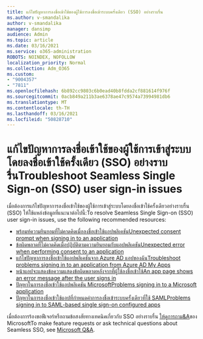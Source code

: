 ```yaml
---
title: แก้ไขปัญหาการลงชื่อเข้าใช้ของผู้ใช้การลงชื่อเข้าระบบครั้งเดียว (SSO) อย่างราบรื่น
ms.author: v-smandalika
author: v-smandalika
manager: dansimp
audience: Admin
ms.topic: article
ms.date: 03/16/2021
ms.service: o365-administration
ROBOTS: NOINDEX, NOFOLLOW
localization_priority: Normal
ms.collection: Adm_O365
ms.custom:
- "9004357"
- "7811"
ms.openlocfilehash: 6b892cc9803c6b0ead40b8fdda2cf881614f976f
ms.sourcegitcommit: 0acb849a211b3ae6378ae47c9574a73994981db6
ms.translationtype: MT
ms.contentlocale: th-TH
ms.lasthandoff: 03/16/2021
ms.locfileid: "50828710"
---
```

# <a name="troubleshoot-seamless-single-sign-on-sso-user-sign-in-issues"></a><span data-ttu-id="93e65-102">แก้ไขปัญหาการลงชื่อเข้าใช้ของผู้ใช้การเข้าสู่ระบบโดยลงชื่อเข้าใช้ครั้งเดียว (SSO) อย่างราบรื่น</span><span class="sxs-lookup"><span data-stu-id="93e65-102">Troubleshoot Seamless Single Sign-on (SSO) user sign-in issues</span></span>

<span data-ttu-id="93e65-103">เมื่อต้องการแก้ไขปัญหาการลงชื่อเข้าใช้ของผู้ใช้การเข้าสู่ระบบโดยลงชื่อเข้าใช้ครั้งเดียวอย่างราบรื่น (SSO) ให้ใช้แหล่งข้อมูลที่แนะนาต่อไปนี้:</span><span class="sxs-lookup"><span data-stu-id="93e65-103">To resolve Seamless Single Sign-on (SSO) user sign-in issues, use the following recommended resources:</span></span>

- [<span data-ttu-id="93e65-104">พร้อมท์ความยินยอมที่ไม่คาดคิดเมื่อลงชื่อเข้าใช้แอปพลิเคชัน</span><span class="sxs-lookup"><span data-stu-id="93e65-104">Unexpected consent prompt when signing in to an application</span></span>](https://docs.microsoft.com/azure/active-directory/manage-apps/application-sign-in-unexpected-user-consent-prompt) 
- [<span data-ttu-id="93e65-105">ข้อผิดพลาดที่ไม่คาดคิดเมื่อปฏิบัติตามความยินยอมกับแอปพลิเคชัน</span><span class="sxs-lookup"><span data-stu-id="93e65-105">Unexpected error when performing consent to an application</span></span>](https://docs.microsoft.com/azure/active-directory/manage-apps/application-sign-in-unexpected-user-consent-error) 
- [<span data-ttu-id="93e65-106">แก้ไขปัญหาการลงชื่อเข้าใช้แอปพลิเคชันจาก Azure AD แอปของฉัน</span><span class="sxs-lookup"><span data-stu-id="93e65-106">Troubleshoot problems signing in to an application from Azure AD My Apps</span></span>](https://docs.microsoft.com/azure/active-directory/manage-apps/application-sign-in-other-problem-access-panel) 
- [<span data-ttu-id="93e65-107">หน้าแอปจะแสดงข้อความแสดงข้อผิดพลาดหลังจากที่ผู้ใช้ลงชื่อเข้าใช้</span><span class="sxs-lookup"><span data-stu-id="93e65-107">An app page shows an error message after the user signs in</span></span>](https://docs.microsoft.com/azure/active-directory/manage-apps/application-sign-in-problem-application-error)
- [<span data-ttu-id="93e65-108">ปัญหาในการลงชื่อเข้าใช้แอปพลิเคชัน Microsoft</span><span class="sxs-lookup"><span data-stu-id="93e65-108">Problems signing in to a Microsoft application</span></span>](https://docs.microsoft.com/azure/active-directory/manage-apps/application-sign-in-problem-first-party-microsoft) 
- [<span data-ttu-id="93e65-109">ปัญหาในการลงชื่อเข้าใช้แอปที่กําหนดค่าการลงชื่อเข้าระบบครั้งเดียวที่ใช้ SAML</span><span class="sxs-lookup"><span data-stu-id="93e65-109">Problems signing in to SAML-based single sign-on configured apps</span></span>](https://docs.microsoft.com/azure/active-directory/manage-apps/application-sign-in-problem-federated-sso-gallery)

<span data-ttu-id="93e65-110">เมื่อต้องการร้องขอฟีเจอร์หรือถามข้อสงสัยทางเทคนิคเกี่ยวกับ SSO อย่างราบรื่น [ให้ดูการถาม&A](https://docs.microsoft.com/answers/topics/azure-ad-single-sign-on.html)ของ Microsoft</span><span class="sxs-lookup"><span data-stu-id="93e65-110">To make feature requests or ask technical questions about Seamless SSO, see [Microsoft Q&A](https://docs.microsoft.com/answers/topics/azure-ad-single-sign-on.html).</span></span>

